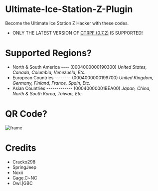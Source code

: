 # Ultimate-Ice-Station-Z-Plugin
Become the Ultimate Ice Station Z Hacker with these codes. 

- ONLY THE LATEST VERSION OF [CTRPF (0.7.2)](https://github.com/Cracko298/Ultimate-Ice-Station-Z-Plugin/blob/main/CTRPF%20(0.7.2).3gx?raw=true) IS SUPPORTED!

# Supported Regions?
- North & South America ---- (0004000000190300) *United States, Canada, Columbia, Venezuela, Etc.*
- European Countries -------- (0004000000199700) *United Kingdom, Germany, Finland, France, Spain, Etc.*
- Asian Countries ------------- (00040000001BEA00) *Japan, China, North & South Korea, Taiwan, Etc.*

# QR Code?
![frame](https://user-images.githubusercontent.com/78656905/175836607-1793e30c-3ed7-4345-8b86-e5f1c93641b8.png)


# Credits
- Cracko298
- SpringJeep
- Noxii
- Gage.C~NC
- Owl.|GBC
